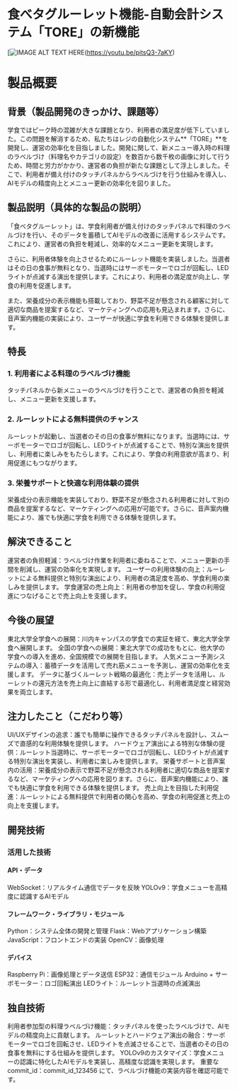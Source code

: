 # 食べタグルーレット機能-自動会計システム「TORE」の新機能 #

[![IMAGE ALT TEXT HERE](https://github.com/user-attachments/assets/6c739cc8-9787-4418-b9a9-671c5a8cbe23)(https://youtu.be/pitsQ3-7aKY)


# 製品概要 #

## 背景（製品開発のきっかけ、課題等） #
学食ではピーク時の混雑が大きな課題となり、利用者の満足度が低下していました。この問題を解消するため、私たちはレジの自動化システム**「TORE」**を開発し、運営の効率化を目指しました。開発に関して、新メニュー導入時の料理のラベルづけ（料理名やカテゴリの設定）を数百から数千枚の画像に対して行うため、時間と労力がかかり、運営者の負担が新たな課題として浮上しました。そこで、利用者が備え付けのタッチパネルからラベルづけを行う仕組みを導入し、AIモデルの精度向上とメニュー更新の効率化を図りました。

## 製品説明（具体的な製品の説明） #
「食べタグルーレット」は、学食利用者が備え付けのタッチパネルで料理のラベルづけを行い、そのデータを蓄積してAIモデルの改善に活用するシステムです。これにより、運営者の負担を軽減し、効率的なメニュー更新を実現します。

さらに、利用者体験を向上させるためにルーレット機能を実装しました。当選者はその日の食事が無料となり、当選時にはサーボモーターでロゴが回転し、LEDライトが点滅する演出を提供します。これにより、利用者の満足度が向上し、学食の利用を促進します。

また、栄養成分の表示機能も搭載しており、野菜不足が懸念される顧客に対して適切な商品を提案するなど、マーケティングへの応用も見込まれます。さらに、音声案内機能の実装により、ユーザーが快適に学食を利用できる体験を提供します。

## 特長 #
### 1. 利用者による料理のラベルづけ機能 #
タッチパネルから新メニューのラベルづけを行うことで、運営者の負担を軽減し、メニュー更新を支援します。

### 2. ルーレットによる無料提供のチャンス #
ルーレットが起動し、当選者のその日の食事が無料になります。当選時には、サーボモーターでロゴが回転し、LEDライトが点滅することで、特別な演出を提供し、利用者に楽しみをもたらします。これにより、学食の利用意欲が高まり、利用促進にもつながります。

### 3. 栄養サポートと快適な利用体験の提供 #
栄養成分の表示機能を実装しており、野菜不足が懸念される利用者に対して別の商品を提案するなど、マーケティングへの応用が可能です。さらに、音声案内機能により、誰でも快適に学食を利用できる体験を提供します。

## 解決できること #
運営者の負担軽減：ラベルづけ作業を利用者に委ねることで、メニュー更新の手間を削減し、運営の効率化を実現します。
ユーザーの利用体験の向上：ルーレットによる無料提供と特別な演出により、利用者の満足度を高め、学食利用の楽しみを提供します。
学食運営の売上向上：利用者の参加を促し、学食の利用促進につなげることで売上向上を支援します。

## 今後の展望 #
東北大学全学食への展開：川内キャンパスの学食での実証を経て、東北大学全学食へ展開します。
全国の学食への展開：東北大学での成功をもとに、他大学の学食への導入を進め、全国規模での展開を目指します。
人気メニュー予測システムの導入：蓄積データを活用して売れ筋メニューを予測し、運営の効率化を支援します。
データに基づくルーレット戦略の最適化：売上データを活用し、ルーレットの還元方法を売上向上に直結する形で最適化し、利用者満足度と経営効果を両立します。

## 注力したこと（こだわり等） #
UI/UXデザインの追求：誰でも簡単に操作できるタッチパネルを設計し、スムーズで直感的な利用体験を提供します。
ハードウェア演出による特別な体験の提供：ルーレット当選時に、サーボモーターでロゴが回転し、LEDライトが点滅する特別な演出を実装し、利用者に楽しみを提供します。
栄養サポートと音声案内の活用：栄養成分の表示で野菜不足が懸念される利用者に適切な商品を提案するなど、マーケティングへの応用を図ります。さらに、音声案内機能により、誰でも快適に学食を利用できる体験を提供します。
売上向上を目指した利用促進：ルーレットによる無料提供で利用者の関心を高め、学食の利用促進と売上の向上を支援します。
## 開発技術 #

### 活用した技術 #

#### API・データ #

WebSocket：リアルタイム通信でデータを反映
YOLOv9：学食メニューを高精度に認識するAIモデル
#### フレームワーク・ライブラリ・モジュール #

Python：システム全体の開発と管理
Flask：Webアプリケーション構築
JavaScript：フロントエンドの実装
OpenCV：画像処理
#### デバイス #

Raspberry Pi：画像処理とデータ送信
ESP32：通信モジュール
Arduino + サーボモーター：ロゴ回転演出
LEDライト：ルーレット当選時の点滅演出
## 独自技術 #

利用者参加型の料理ラベルづけ機能：タッチパネルを使ったラベルづけで、AIモデルの精度向上に貢献します。
ルーレットとハードウェア演出の融合：サーボモーターでロゴを回転させ、LEDライトを点滅させることで、当選者のその日の食事を無料にする仕組みを提供します。
YOLOv9のカスタマイズ：学食メニューの認識に特化したAIモデルを実装し、高精度な認識を実現します。
重要なcommit_id：commit_id_123456 にて、ラベルづけ機能の実装内容を確認可能です。
